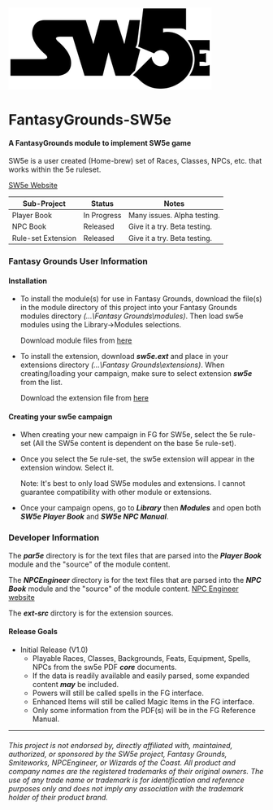 ![alt text](https://github.com/BeeGrinder/FantasyGrounds-SW5e/blob/master/SW5EBW.png "SW5e")
# FantasyGrounds-SW5e
#### A FantasyGrounds module to implement SW5e game

SW5e is a user created (Home-brew) set of Races, Classes, NPCs, etc. that works within the 5e ruleset.

[SW5e Website](http://star-wars-5e.azurewebsites.net/)

 |Sub-Project | Status | Notes |
| --- | --- | -- |
|Player Book | In Progress | Many issues. Alpha testing. |
|NPC Book | Released | Give it a try. Beta testing. |
|Rule-set Extension | Released | Give it a try. Beta testing. |

### Fantasy Grounds User Information

#### Installation

* To install the module(s) for use in Fantasy Grounds, download the file(s) in the module directory of this project into your Fantasy Grounds modules directory *(...\Fantasy Grounds\modules)*.  Then load sw5e modules using the Library->Modules selections.

   Download module files from [here](https://github.com/BeeGrinder/FantasyGrounds-SW5e/tree/master/modules)
 
* To install the extension, download *__sw5e.ext__* and place in your extensions directory *(...\Fantasy Grounds\extensions)*. When creating/loading your campaign, make sure to select extension *__sw5e__* from the list.

   Download the extension file from [here](https://github.com/BeeGrinder/FantasyGrounds-SW5e/tree/master/extensions)

#### Creating your sw5e campaign

* When creating your new campaign in FG for SW5e, select the 5e rule-set (All the SW5e content is dependent on the base 5e rule-set).
* Once you select the 5e rule-set, the sw5e extension will appear in the extension window.  Select it.

  Note: It's best to only load SW5e modules and extensions. I cannot guarantee compatibility with other module or extensions.
* Once your campaign opens, go to *__Library__* then *__Modules__* and open both *__SW5e Player Book__* and *__SW5e NPC Manual__*.

### Developer Information

The *__par5e__* directory is for the text files that are parsed into the *__Player Book__* module and the "source" of the module content.</p>

The *__NPCEngineer__* directory is for the text files that are parsed into the *__NPC Book__* module and the "source" of the module content. [NPC Engineer website](http://www.masq.net/)

The *__ext-src__* dirctory is for the extension sources.

#### Release Goals
* Initial Release (V1.0)
   * Playable Races, Classes, Backgrounds, Feats, Equipment, Spells, NPCs from the sw5e PDF *__core__* documents.
   * If the data is readily available and easily parsed, some expanded content *__may__* be included.
   * Powers will still be called spells in the FG interface.
   * Enhanced Items will still be called Magic Items in the FG interface.
   * Only some information from the PDF(s) will be in the FG Reference Manual.
   
   
---
###### This project is not endorsed by, directly affiliated with, maintained, authorized, or sponsored by the SW5e project, Fantasy Grounds, Smiteworks, NPCEngineer, or Wizards of the Coast. All product and company names are the registered trademarks of their original owners. The use of any trade name or trademark is for identification and reference purposes only and does not imply any association with the trademark holder of their product brand.
